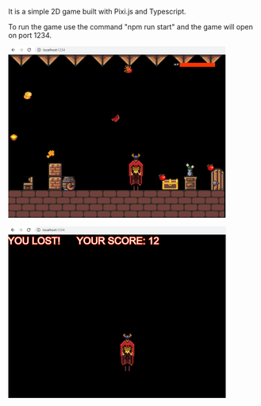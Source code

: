 It is a simple 2D game built with Pixi.js and Typescript.

To run the game use the command "npm run start" and the game will open on port 1234.

![start scene](/src/start.png)

![end scene](/src/end.png)
